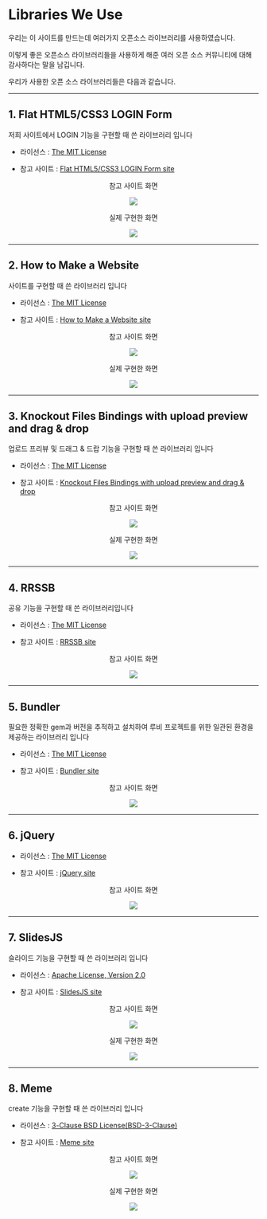 # Libraries We Use

우리는 이 사이트를 만드는데 여러가지 오픈소스 라이브러리를 사용하였습니다.

이렇게 좋은 오픈소스 라이브러리들을 사용하게 해준 여러 오픈 소스 커뮤니티에 대해 감사하다는 말을 남깁니다.

우리가 사용한 오픈 소스 라이브러리들은 다음과 같습니다.

-----

## 1. Flat HTML5/CSS3 LOGIN Form

저희 사이트에서 LOGIN 기능을 구현할 때 쓴 라이브러리 입니다

* 라이선스 : [The MIT License](https://github.com/gunoong011/os_second_project/blob/master/Library_License/The_MIT_License/Flat_HTML5_License.md)

* 참고 사이트 : [Flat HTML5/CSS3 LOGIN Form site](https://codepen.io/colorlib/pen/rxddKy)

<p align ="center"> 참고 사이트 화면 </p>

<p align="center">
<img src = "https://github.com/gunoong011/test_demo/blob/master/image_test/Flat.png">
<p/>

<p align ="center"> 실제 구현한 화면 </p>
<p align="center">
<img src = "https://github.com/gunoong011/test_demo/blob/master/image_test/login.png">
<p/>

-------

## 2. How to Make a Website

사이트를 구현할 때 쓴 라이브러리 입니다 

* 라이선스 : [The MIT License](https://github.com/gunoong011/os_second_project/blob/master/Library_License/The_MIT_License/HowToMakeAWebsiteLicense.md)

* 참고 사이트 : [How to Make a Website site](https://codepen.io/nickpettit/pen/deAnv)

<p align ="center"> 참고 사이트 화면 </p>
<p align="center">
<img src = "https://github.com/gunoong011/test_demo/blob/master/image_test/HowToMake.png">
<p/>

<p align = "center"> 실제 구현한 화면 </p>
<p align="center">
<img src = "https://github.com/gunoong011/test_demo/blob/master/image_test/how_to.png">
<p/>

--------

## 3. Knockout Files Bindings with upload preview and drag & drop

업로드 프리뷰 및 드래그 & 드랍 기능을 구현할 때 쓴 라이브러리 입니다

* 라이선스 : [The MIT License](https://github.com/gunoong011/os_second_project/blob/master/Library_License/The_MIT_License/KnockoutFilesLicense.md)

* 참고 사이트 : [Knockout Files Bindings with upload preview and drag & drop](https://codepen.io/mrsafraz/pen/uIrwC)

<p align ="center"> 참고 사이트 화면 </p>
<p align="center">
<img src = "https://github.com/gunoong011/test_demo/blob/master/image_test/Knockout.png">
<p/>

<p align = "center"> 실제 구현한 화면 </p>
<p align="center">
<img src = "https://github.com/gunoong011/test_demo/blob/master/image_test/drag.png">
<p/>

-------

## 4. RRSSB

공유 기능을 구현할 때 쓴 라이브러리입니다 

* 라이선스 : [The MIT License](https://github.com/gunoong011/os_second_project/blob/master/Library_License/The_MIT_License/RRSSB_LIcense.md)

* 참고 사이트 : [RRSSB site](https://rrssb.netlify.com)

<p align= "center"> 참고 사이트 화면</p>
<p align="center">
<img src = "https://github.com/gunoong011/test_demo/blob/master/image_test/RRSSB.png">
<p/>

-------

## 5. Bundler

필요한 정확한 gem과 버전을 추적하고 설치하여 루비 프로젝트를 위한 일관된 환경을 제공하는 라이브러리 입니다 

* 라이선스 : [The MIT License](https://github.com/gunoong011/os_second_project/blob/master/Library_License/The_MIT_License/BundlerLicense.md)

* 참고 사이트 : [Bundler site](https://bundler.io)

<p align="center"> 참고 사이트 화면 </p>
<p align="center">
<img src = "https://github.com/gunoong011/test_demo/blob/master/image_test/Bundler.png">
<p/>

--------

## 6. jQuery

* 라이선스 : [The MIT License](https://github.com/gunoong011/os_second_project/blob/master/Library_License/The_MIT_License/jqueryLicense.md)

* 참고 사이트 : [jQuery site](https://jquery.com)

<p align ="center"> 참고 사이트 화면 </p>
<p align="center">
<img src = "https://github.com/gunoong011/test_demo/blob/master/image_test/jQuery.png">
<p/>

--------

## 7. SlidesJS

슬라이드 기능을 구현할 때 쓴 라이브러리 입니다 

* 라이선스 : [Apache License, Version 2.0](https://github.com/gunoong011/os_second_project/blob/master/Library_License/Apache_License_Version_2.0/SlidesLicense.md)

* 참고 사이트 : [SlidesJS site](http://slidesjs.com)

<p align ="center"> 참고 사이트 화면 </p>
<p align="center">
<img src = "https://github.com/gunoong011/test_demo/blob/master/image_test/Slides.png">
<p/>

<p align ="center"> 실제 구현한 화면 </p>
<p align="center">
<img src = "https://github.com/gunoong011/test_demo/blob/master/image_test/Slides_execution.png">
<p/>

-------

## 8. Meme

create 기능을 구현할 때 쓴 라이브러리 입니다

* 라이선스 : [3-Clause BSD License(BSD-3-Clause)](https://github.com/gunoong011/os_second_project/blob/master/Library_License/3-Clause_BSD_License(BSD-3-Clause)/MemeLicense.md) 

* 참고 사이트 : [Meme site](https://github.com/voxmedia/meme)

<p align ="center"> 참고 사이트 화면 </p>
<p align="center">
<img src = "https://github.com/gunoong011/test_demo/blob/master/image_test/Meme.png">
<p/>

<p align ="center"> 실제 구현한 화면</p>
<p align="center">
<img src = "https://github.com/gunoong011/test_demo/blob/master/image_test/Card_generate.png">
<p/>